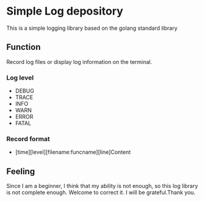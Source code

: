 # Simple Log depository

This is a simple logging library based on the golang standard library

## Function

Record log files or display log information on the terminal.

### Log level
- 	DEBUG 
-	TRACE
-	INFO
-	WARN
-	ERROR
-	FATAL

### Record format
+ [time][level][filename:funcname][line]Content

## Feeling

Since I am a beginner, I think that my ability is not enough, so this log library is not complete enough. Welcome to correct it. I will be grateful.Thank you.
